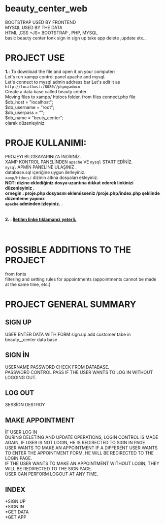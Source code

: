 # beauty_center_web
BOOTSTRAP USED BY FRONTEND <br/>
MYSQL USED BY THE DATA<br/>
HTML ,CSS +JS= BOOTSTRAP , PHP, MYSQL <br/>
basic beauty center fonk sign in sign up take app delete ,update etx... <br/>
# PROJECT USE
**1.:** To download the file and open it on your computer: <br/>
Let's run xampp control panel apache and mysql. <br/> Let's connect to mysql admin
address bar
Let's edit it as <br/> `http://localhost:/8080//phpmyadmin`  <br/>
Create a data base called beauty center <br/>
Moving files to xampp/ htdocs folder. from files connect.php file  <br/>
$db_host = "localhost";  <br/>
$db_username = "root";<br/>
$db_userpass = "";<br/>
$db_name = "beuty_center"; <br/> olarak düzenleyiniz
# PROJE KULLANIMI: 
PROJEYI BİLGİSAYARINIZA İNDİRNİZ.<br/>
XAMP KONTROL PANELİNDEN `apache` VE `mysql` START EDİNİZ.<br/>
`mysql` APMİN PANELİNE ULAŞINIZ . <br/>
database.sql içeriğine uygun ilerleyiniz.<br/>
`xamp/htdocs/`
dizinin altına dosyaları ekleyiniz.<br/>
**NOT: dizine eklediğiniz dosya uzantına dıkkat ederek linkinizi düzenleyiniz .<br/> ornegin :  proje.php dosyasını eklemisseniz /proje.php/index.php şeklinde düzenleme yapınız <br/>
`apache` adminden izleyiniz.** .<br/><br/><br/>
**2. : [İletilen linke tıklamanız yeterli.](http://cmnhmyr.epizy.com/index.php)**
<br/><br/><br/>

# POSSIBLE ADDITIONS TO THE PROJECT
from fonts <br/>
filtering and setting rules for appointments (appointments cannot be made at the same time, etc.)
# PROJECT GENERAL SUMMARY
## SIGN UP 
USER ENTER DATA WİTH FORM sign.up  add customer tabe in beauty__center data base <br/>
## SIGN İN 
USERNAME PASSWORD CHECK FROM DATABASE.<br/>
PASSWORD CONTROL PASS IF THE USER WANTS TO LOG IN WITHOUT LOGGING OUT. <br/>
## LOG OUT
SESSİON DESTROY <br/>
## MAKE APPOINTMENT 
İF USER LOG IN  <br/>
DURING DELETING AND UPDATE OPERATIONS, LOGIN CONTROL IS MADE AGAIN, IF USER IS NOT LOGIN, HE IS REDIRECTED TO SIGN IN PAGE<br/>
USER WANTS TO MAKE AN APPOINTMENT IF A DIFFERENT USER WANTS TO ENTER THE APPOINTMENT FORM, HE WILL BE REDIRECTED TO THE LOGIN PAGE. <br/>
IF THE USER WANTS TO MAKE AN APPOINTMENT WITHOUT LOGIN, THEY WILL BE REDIRECTED TO THE SIGN PAGE. <br/>
USER CAN PERFORM LOGOUT AT ANY TIME. <br/>
## INDEX
*SIGN UP <br/>
*SIGN IN <br/>
*GET DATA <br/>
*GET APP<br/>

